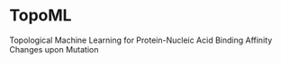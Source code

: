 # TopoML
Topological Machine Learning for Protein-Nucleic Acid Binding Affinity Changes upon Mutation
